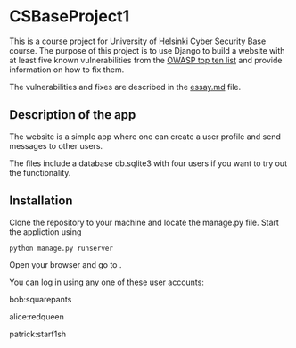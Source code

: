 # CSBaseProject1

This is a course project for University of Helsinki Cyber Security Base course. The purpose of this project is to use Django to build a website with at least five known vulnerabilities from the [OWASP top ten list](https://owasp.org/www-project-top-ten/) and provide information on how to fix them.

The vulnerabilities and fixes are described in the [essay.md](/essay.md) file.

## Description of the app

The website is a simple app where one can create a user profile and send messages to other users. 

The files include a database db.sqlite3 with four users if you want to try out the functionality.

## Installation

Clone the repository to your machine and locate the manage.py file. Start the appliction using

``` python manage.py runserver ```

Open your browser and go to [](localhost:8000).

You can log in using any one of these user accounts:

bob:squarepants

alice:redqueen

patrick:starf1sh


